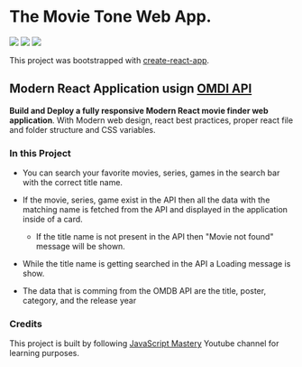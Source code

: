 # The Movie Tone Web App.

![](https://img.shields.io/badge/React-17.0.2-%230269A4)
![](https://img.shields.io/badge/npm-8.1.2-%23cb3837)
![](https://img.shields.io/badge/Dependencies-Up%20to%20Date-%234cc61e)

This project was bootstrapped with [create-react-app](https://github.com/facebook/create-react-app).

## Modern React Application usign [OMDI API](https://www.omdbapi.com/)

**Build and Deploy a fully responsive Modern React movie finder web application**.
With Modern web design, react best practices, proper react file and folder structure and CSS variables.

### In this Project

- You can search your favorite movies, series, games in the search bar with the correct title name.

- If the movie, series, game exist in the API then all the data with the matching name is fetched from the API and displayed in the application inside of a card.
  - If the title name is not present in the API then "Movie not found" message will be shown.
- While the title name is getting searched in the API a Loading message is show.
- The data that is comming from the OMDB API are the title, poster, category, and the release year

### Credits

This project is built by following [JavaScript Mastery](https://www.youtube.com/c/JavaScriptMastery) Youtube channel for learning purposes.
